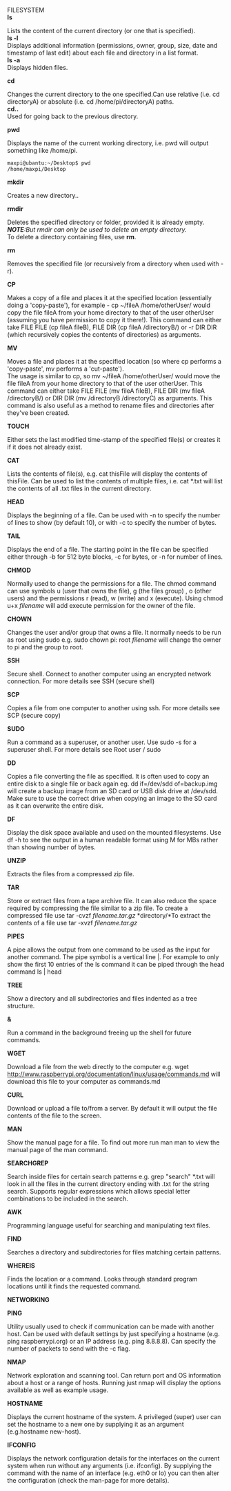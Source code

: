 FILESYSTEM  
**ls**  

Lists the content of the current directory (or one that is specified).   
**ls -l**  
Displays additional information (permissions, owner, group, size, date and timestamp of last edit) about each file and directory in a list format.   
**ls -a**  
Displays hidden files.  

**cd**  

Changes the current directory to the one specified.Can use relative (i.e. cd directoryA) or absolute (i.e. cd /home/pi/directoryA) paths.  
**cd..**  
Used for going back to the previous directory.  

**pwd**  

Displays the name of the current working directory, i.e. pwd will output something like /home/pi.  

```
maxpi@ubantu:~/Desktop$ pwd   
/home/maxpi/Desktop
```

**mkdir**  

Creates a new directory..  

**rmdir**  

Deletes the specified directory or folder, provided it is already empty.  
***NOTE**:But rmdir can only be used to delete an empty directory.*  
To delete a directory containing files, use **rm**.  



**rm**  

Removes the specified file (or recursively from a directory when used with -r).  

**CP**  

Makes a copy of a file and places it at the specified location (essentially doing a 'copy-paste'), 
for example - cp ~/fileA /home/otherUser/ would copy the file fileA from your home directory to that of the user otherUser 
(assuming you have permission to copy it there!). 
This command can either take FILE FILE (cp fileA fileB), FILE DIR (cp fileA /directoryB/) or -r DIR DIR 
(which recursively copies the contents of directories) as arguments.  

**MV**  

Moves a file and places it at the specified location (so where cp performs a 'copy-paste', mv performs a 'cut-paste').   
The usage is similar to cp, so mv ~/fileA /home/otherUser/ would move the file fileA from your home directory to that 
of the user otherUser. This command can either take FILE FILE (mv fileA fileB), FILE DIR (mv fileA /directoryB/) or 
DIR DIR (mv /directoryB /directoryC) as arguments.
This command is also useful as a method to rename files and directories after they've been created.  

**TOUCH**  

Either sets the last modified time-stamp of the specified file(s) or creates it if it does not already exist.  

**CAT**  

Lists the contents of file(s), e.g. cat thisFile will display the contents of thisFile.
Can be used to list the contents of multiple files, i.e. cat *.txt will list the contents of all .txt files in the current directory.  

**HEAD**  

Displays the beginning of a file. Can be used with -n to specify the number of lines to show (by default 10), 
or with -c to specify the number of bytes.  

**TAIL**  

Displays the end of a file. The starting point in the file can be specified either through -b for 512 byte blocks,
-c for bytes, or -n for number of lines.  

**CHMOD**  

Normally used to change the permissions for a file.
The chmod command can use symbols u (user that owns the file), g (the files group) , o (other users) and the permissions r (read),
w (write) and x (execute). Using chmod u+x *filename* will add execute permission for the owner of the file.  

**CHOWN**  

Changes the user and/or group that owns a file. It normally needs to be run as root using sudo e.g. sudo chown pi:
root *filename* will change the owner to pi and the group to root.  

**SSH**  

Secure shell. Connect to another computer using an encrypted network connection. For more details see SSH (secure shell)  

**SCP**  

Copies a file from one computer to another using ssh. For more details see SCP (secure copy)  

**SUDO**  

Run a command as a superuser, or another user. Use sudo -s for a superuser shell. For more details see Root user / sudo  

**DD**  

Copies a file converting the file as specified. It is often used to copy an entire disk to a single file or back again 
eg. dd if=/dev/sdd of=backup.img will create a backup image from an SD card or USB disk drive at /dev/sdd. 
Make sure to use the correct drive when copying an image to the SD card as it can overwrite the entire disk.  

**DF**  

Display the disk space available and used on the mounted filesystems. 
Use df -h to see the output in a human readable format using M for MBs rather than showing number of bytes.  

**UNZIP**  

Extracts the files from a compressed zip file.  

**TAR**  

Store or extract files from a tape archive file. It can also reduce the space required by compressing the file similar to a zip file.
To create a compressed file use tar -cvzf *filename.tar.gz* *directory/*To extract the contents of a file 
use tar -xvzf *filename.tar.gz*  

**PIPES**  

A pipe allows the output from one command to be used as the input for another command. 
The pipe symbol is a vertical line |. For example to only show the first 10 entries of the ls command it can be piped through 
the head command ls | head  

**TREE**  

Show a directory and all subdirectories and files indented as a tree structure.  

**&**  

Run a command in the background freeing up the shell for future commands.  

**WGET**  

Download a file from the web directly to the computer e.g. wget http://www.raspberrypi.org/documentation/linux/usage/commands.md 
will download this file to your computer as commands.md  

**CURL**  

Download or upload a file to/from a server. By default it will output the file contents of the file to the screen.  

**MAN**  

Show the manual page for a file. To find out more run man man to view the manual page of the man command.  

**SEARCHGREP**  

Search inside files for certain search patterns e.g. grep "search" *.txt will look in all the files in the current 
directory ending with .txt for the string search.
Supports regular expressions which allows special letter combinations to be included in the search.  

**AWK**  

Programming language useful for searching and manipulating text files.  

**FIND**

Searches a directory and subdirectories for files matching certain patterns.  

**WHEREIS**  

Finds the location or a command. Looks through standard program locations until it finds the requested command.  

**NETWORKING**  

**PING**

Utility usually used to check if communication can be made with another host. 
Can be used with default settings by just specifying a hostname (e.g. ping raspberrypi.org) or an IP address (e.g. ping 8.8.8.8). 
Can specify the number of packets to send with the -c flag.  

**NMAP**  

Network exploration and scanning tool. Can return port and OS information about a host or a range of hosts. 
Running just nmap will display the options available as well as example usage.  

**HOSTNAME**  

Displays the current hostname of the system. A privileged (super) user can set the hostname to a new one by supplying it as an 
argument (e.g.hostname new-host).  

**IFCONFIG**  

Displays the network configuration details for the interfaces on the current system when run without any arguments 
(i.e. ifconfig). By supplying the command with the name of an interface (e.g. eth0 or lo) you can then alter the configuration 
(check the man-page for more details).
